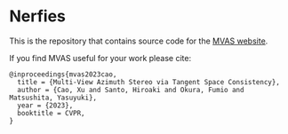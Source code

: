 # Nerfies

This is the repository that contains source code for the [MVAS website](https://mvas.github.io).

If you find MVAS useful for your work please cite:
```
@inproceedings{mvas2023cao,
  title = {Multi-View Azimuth Stereo via Tangent Space Consistency},
  author = {Cao, Xu and Santo, Hiroaki and Okura, Fumio and Matsushita, Yasuyuki},
  year = {2023},
  booktitle = CVPR,
}
```
